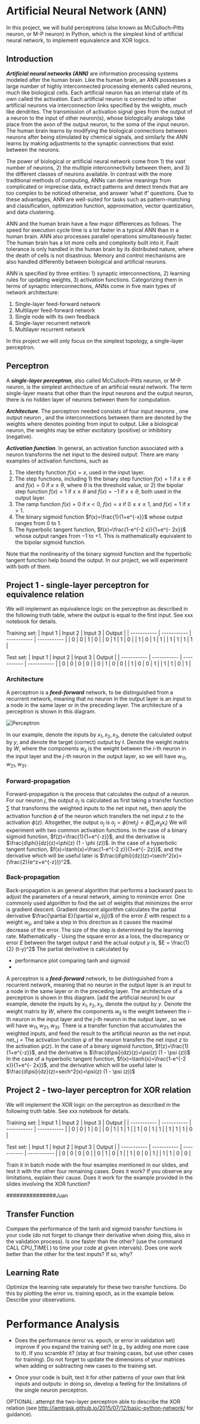 # Artificial Neural Network (ANN)
In this project, we will build perceptrons (also known as McCulloch–Pitts neuron, or M-P neuron) in Python, which is the simplest kind of artificial neural network, to implement equivalence and XOR logics.

## Introduction
**_Artificial neural networks (ANN)_** are information processing systems modeled after the human brain. Like the human brain, an ANN possesses a large number of highly interconnected processing elements called neurons, much like biological cells. Each artificial neuron has an internal state of its own called the activation. Each artificial neuron is connected to other artificial neurons via interconnection links specified by the weights, much like dendrites. The transmission of activation signal goes from the output of a neuron to the input of other neuron(s), whose biologically analogs take place from the axon of the output neuron, to the soma of the input neuron. The human brain learns by modifying the biological connections between neurons after being stimulated by chemical signals, and similarly the ANN learns by making adjustments to the synaptic connections that exist between the neurons.

The power of biological or artificial neural network come from 1) the vast number of neurons, 2) the multiple interconnectivity between them, and 3) the different classes of neurons available. In contrast with the more traditional methods of computing, ANNs can derive meanings from complicated or imprecise data, extract patterns and detect trends that are too complex to be noticed otherwise, and answer ‘what if’ questions. Due to these advantages, ANN are well-suited for tasks such as pattern-matching and classification, optimization function, approximation, vector quantization, and data clustering.

ANN and the human brain have a few major differences as follows. The speed for execution cycle time is a lot faster in a typical ANN than in a human brain. ANN also processes parallel operations simultaneously faster. The human brain has a lot more cells and complexity built into it. Fault tolerance is only handled in the human brain by its distributed nature, where the death of cells is not disastrous. Memory and control mechanisms are also handled differently between biological and artificial neurons.

ANN is specified by three entities: 1) synaptic interconnections, 2) learning rules for updating weights, 3) activation functions. Categorizing them in terms of synaptic interconnections, ANNs come in five main types of network architecture:
1. Single-layer feed-forward network
1. Multilayer feed-forward network
1. Single node with its own feedback
1. Single-layer recurrent network
1. Multilayer recurrent network

In this project we will only focus on the simplest topology, a single-layer perceptron. 

## Perceptron
A _**single-layer perceptron**_, also called McCulloch–Pitts neuron, or M-P neuron, is the simplest architecture of an artificial neural network. The term single-layer means that other than the input neurons and the output neuron, there is no hidden layer of neurons between them for computation.  

_**Architecture**_. The perceptron needed consists of four input neurons , one output neuron , and the interconnections between them are denoted by the weights  where  denotes pointing from input  to output. Like a biological neuron, the weights may be either excitatory (positive) or inhibitory (negative).

_**Activation function**_. In general, an activation function associated with a neuron transforms the net input to the desired output. There are many examples of activation functions, such as 
1. The identity function $f(x)=x$, used in the input layer.
1. The step functions, including 1) the binary step function $f(x)=1$ if $x \geq \theta$ and $f(x)=0$ if $x \leq \theta$, where $\theta$ is the threshold value, or 2) the bipolar step function $f(x)=1$ if $x \geq \theta$ and $f(x)=-1$ if $x \leq \theta$, both used in the output layer.
1. The ramp function $f(x)=0$ if $x < 0$, $f(x)=x$ if $0 \leq x \leq 1$, and $f(x)=1$ if $x > 1$.
1. The binary sigmoid function $f(x)=\frac{1}{1+e^{-x}}$ whose output ranges from $0$ to $1$.
1. The hyperbolic tangent function, $f(x)=\frac{1-e^{-2 x}}{1+e^{- 2x}}$ whose output ranges from $-1$ to $+1$. This is mathematically equivalent to the bipolar sigmoid function.

Note that the nonlinearity of the binary sigmoid function and the hyperbolic tangent function help bound the output. In our project, we will experiment with both of them.

## Project 1 - single-layer perceptron for equivalence relation
We will implement an equivalence logic on the perceptron as described in the following truth table, where the output is equal to the first input. See xxx notebook for details.

Training set: 
| Input 1    | Input 2    | Input 3    | Output    |
| ----------- | ----------- | ----------- | ----------- |
| 0      | 0      | 1      | 0      |
| 0      | 1      | 1      | 0      |
| 1      | 0      | 1      | 1      |
| 1      | 1      | 1      | 1      |

Test set:
| Input 1    | Input 2    | Input 3    | Output    |
| ----------- | ----------- | ----------- | ----------- |
| 0      | 0      | 0      | 0      |
| 0      | 1      | 0      | 0      |
| 1      | 0      | 0      | 1      |
| 1      | 1      | 0      | 1      |

### Architecture
A perceptron is a _**feed-forward**_ network, to be distinguished from a recurrent network, meaning that no neuron in the output layer is an input to a node in the same layer or in the preceding layer.
The architecture of a perceptron is shown in this diagram.

![Perceptron](./graphics/artificial_neuron)

In our example, denote the inputs by $x_1, x_2, x_3$, denote the calculated output by $y$, and denote the target (correct) output by $t$. 
Denote the weight matrix by $W$, where the components $w_{ij}$ is the weight between the $i$-th neuron in the input layer and the $j$-th neuron in the output layer, so we will have $w_{11}, w_{21}, w_{31}$. 

### Forward-propagation
Forward-propagation is the process that calculates the output of a neuron. For our neuron $j$, the output $o_j$ is calculated as first taking a transfer function $\sum$ that transforms the weighted inputs to the net input net$_j$, then apply the activation function $\phi$ of the neuron which transfers the net input $z$ to the activation $\phi (z)$. Altogether, the output $o_j$ is
$o_j = \phi(\text{net}_j) = \phi (\sum_i w_{ij} x_i)$
We will experiment with two common activation functions. 
In the case of a binary sigmoid function, $f(z)=\frac{1}{1+e^{-z}}$, and the derivative is $\frac{d\phi}{dz}(z)=\phi(z) (1 - \phi (z))$.
In the case of a hyperbolic tangent function, $f(x)=\tanh(x)=\frac{1-e^{-2 z}}{1+e^{- 2z}}$, and the derivative which will be useful later is $\frac{d\phi}{dz}(z)=\sech^2(x)=(\frac{2}{e^z+e^{-z}})^2$.

### Back-propagation
Back-propagation is an general algorithm that performs a backward pass to adjust the parameters of a neural network, aiming to minimize error. One commonly used algorithm to find the set of weights that minimizes the error is gradient descent. 
Gradient descent algorithm calculates the partial derivative $\frac{\partial E}{\partial w_{ij}}$ of the error $E$ with respect to a weight $w_{ij}$, and take a step in this direction as it causes the maximal decrease of the error. The size of the step is determined by the learning rate. Mathematically -
Using the square error as a loss, the discrepancy or error $E$ between the target output $t$ and the actual output $y$ is,
$E = \frac{1}{2} (t-y)^2$
The partial derivative is calculated by

- performance plot comparing tanh and sigmoid
- 

A perceptron is a _**feed-forward**_ network, to be distinguished from a recurrent network, meaning that no neuron in the output layer is an input to a node in the same layer or in the preceding layer.
The architecture of a perceptron is shown in this diagram. [add the artificial neuron]
In our example, denote the inputs by $x_1, x_2, x_3$, denote the output by $y$. 
Denote the weight matrix by $W$, where the components $w_{ij}$ is the weight between the $i$-th neuron in the input layer and the $j$-th neuron in the output layer., so we will have $w_{11}, w_{21}, w_{31}$. 
There is a transfer function that accumulates the weighted inputs, and feed the result to the artificial neuron as the net input. 
net_j = 
The activation function $\psi$ of the neuron transfers the net input $z$ to the activation $\psi (z)$. 
In the case of a binary sigmoid function, $f(z)=\frac{1}{1+e^{-z}}$, and the derivative is $\frac{d\psi}{dz}(z)=\psi(z) (1 - \psi (z))$
In the case of a hyperbolic tangent function, $f(x)=\tanh(x)=\frac{1-e^{-2 x}}{1+e^{- 2x}}$, and the derivative which will be useful later is $\frac{d\psi}{dz}(z)=sech^2(x)=\psi(z) (1 - \psi (z))$

## Project 2 - two-layer perceptron for XOR relation

We will implement the XOR logic on the perceptron as described in the following truth table. See xxx notebook for details.

Training set: 
| Input 1    | Input 2    | Input 3    | Output    |
| ----------- | ----------- | ----------- | ----------- |
| 0      | 0      | 1      | 0      |
| 0      | 1      | 1      | 1      |
| 1      | 0      | 1      | 1      |
| 1      | 1      | 1      | 0      |

Test set:
| Input 1    | Input 2    | Input 3    | Output    |
| ----------- | ----------- | ----------- | ----------- |
| 0      | 0      | 0      | 0      |
| 0      | 1      | 0      | 1      |
| 1      | 0      | 0      | 1      |
| 1      | 1      | 0      | 0      |

Train it in batch mode with the four examples mentioned in our slides, and test it with the other four remaining cases. 
Does it work? If you observe any limitations, explain their cause. Does it work for the example provided in the slides involving the XOR function?

###############Juan 
## Transfer Function
Compare the performance of the tanh and sigmoid transfer functions in your code (do not forget to change their derivative when doing this, also in the validation process). Is one faster than the other? (use the command CALL CPU_TIME( ) to time your code at given intervals). Does one work better than the other for the test inputs? If so, why?

## Learning Rate 
Optimize the learning rate separately for these two transfer functions. Do this by plotting the error vs. training epoch, as in the example below. Describe your observations.

# Performance Analysis
* Does the performance (error vs. epoch, or error in validation set) improve if you expand the training set? (e.g., by adding one more case to it). 
If you scramble it? (stay at four training cases, but use other cases for training). 
Do not forget to update the dimensions of your matrices when adding or subtracting new cases to the training set.

* Once your code is built, test it for other patterns of your own that link inputs and outputs: in doing so, develop a feeling for the limitations of the single neuron perceptron.


OPTIONAL: attempt the two-layer perceptron able to describe the XOR relation
(see http://iamtrask.github.io/2015/07/12/basic-python-network/ for guidance).
